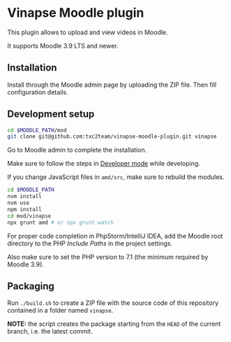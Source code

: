 # Vinapse Moodle plugin

This plugin allows to upload and view videos in Moodle.

It supports Moodle 3.9 LTS and newer.

## Installation

Install through the Moodle admin page by uploading the ZIP file. Then fill configuration details.

## Development setup

```sh
cd $MOODLE_PATH/mod
git clone git@github.com:txc2team/vinapse-moodle-plugin.git vinapse
```

Go to Moodle admin to complete the installation.

Make sure to follow the steps in [Developer mode](https://docs.moodle.org/dev/Developer_Mode) while developing.

If you change JavaScript files in `amd/src`, make sure to rebuild the modules.

```sh
cd $MOODLE_PATH
nvm install
nvm use
npm install
cd mod/vinapse
npx grunt amd # or npx grunt watch
```

For proper code completion in PhpStorm/IntelliJ IDEA, add the Moodle root directory to the PHP *Include Paths* in the project settings.

Also make sure to set the PHP version to 7.1 (the minimum required by Moodle 3.9).

## Packaging

Run `./build.sh` to create a ZIP file with the source code of this repository contained in a folder named `vinapse`.

**NOTE:** the script creates the package starting from the `HEAD` of the current branch, i.e. the latest commit.

